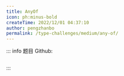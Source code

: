 ```yaml
---
title: AnyOf
icon: ph:minus-bold
createTime: 2022/12/01 04:37:10
author: pengzhanbo
permalink: /type-challenges/medium/any-of/
---
```


::: info 题目
Github: []()

```ts

```

:::
